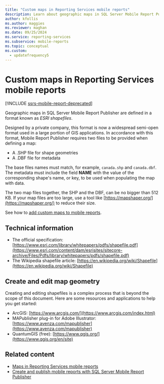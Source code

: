 ```yaml
---
title: "Custom maps in Reporting Services mobile reports"
description: Learn about geographic maps in SQL Server Mobile Report Publisher, defined in a format known as ESRI shapefiles.
author: kfollis
ms.author: maggies
ms.reviewer: maghan
ms.date: 09/25/2024
ms.service: reporting-services
ms.subservice: mobile-reports
ms.topic: conceptual
ms.custom:
  - updatefrequency5
---
```


# Custom maps in Reporting Services mobile reports

[!INCLUDE [ssrs-mobile-report-deprecated](../../includes/ssrs-mobile-report-deprecated.md)]

Geographic maps in SQL Server Mobile Report Publisher are defined in a format known as *ESRI shapefiles*.

Designed by a private company, this format is now a widespread semi-open format used in a large portion of GIS applications. In accordance with this format, Mobile Report Publisher requires two files to be provided when defining a map:

- A .SHP file for shape geometries
- A .DBF file for metadata

The base files names must match, for example, `canada.shp` and `canada.dbf`. The metadata must include the field **NAME** with the value of the corresponding shape's name, or key, to be used when populating the map with data.

The two map files together, the SHP and the DBF, can be no bigger than 512 KB. If your map files are too large, use a tool like [https://mapshaper.org/](https://mapshaper.org/) to reduce their size.

See how to [add custom maps to mobile reports](add-a-custom-map-to-a-reporting-services-mobile-report.md).

## Technical information

- The official specification: [https://www.esri.com/library/whitepapers/pdfs/shapefile.pdf](https://www.esri.com/content/dam/esrisites/sitecore-archive/Files/Pdfs/library/whitepapers/pdfs/shapefile.pdf)
- The Wikipedia shapefile article: [https://en.wikipedia.org/wiki/Shapefile](https://en.wikipedia.org/wiki/Shapefile)

## Create and edit map geometry

Creating and editing shapefiles is a complex process that is beyond the scope of this document. Here are some resources and applications to help you get started:

- ArcGIS: [https://www.arcgis.com/](https://www.arcgis.com/index.html)
- MAPublisher plug-in for Adobe Illustrator: [https://www.avenza.com/mapublisher](https://www.avenza.com/mapublisher)
- QuantumGIS (free): [https://www.qgis.org/](https://www.qgis.org/en/site)

## Related content

- [Maps in Reporting Services mobile reports](maps-in-reporting-services-mobile-reports.md)
- [Create and publish mobile reports with SQL Server Mobile Report Publisher](create-mobile-reports-with-sql-server-mobile-report-publisher.md)
